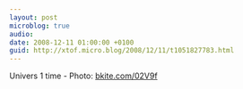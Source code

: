 ```yaml
---
layout: post
microblog: true
audio: 
date: 2008-12-11 01:00:00 +0100
guid: http://xtof.micro.blog/2008/12/11/t1051827783.html
---
```

Univers 1 time - Photo: [bkite.com/02V9f](http://bkite.com/02V9f)
